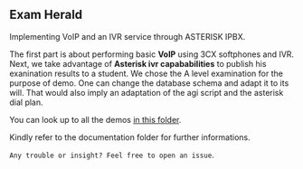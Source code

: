 ## Exam Herald

Implementing VoIP and an IVR service through ASTERISK IPBX.

The first part is about performing  basic **VoIP** using 3CX softphones and IVR.
Next, we take advantage of **Asterisk ivr capababilities** to publish his exanination results to  a student.
We chose the A level examination for the purpose of demo.
One can change the database schema and adapt it to its will.
That would also imply an adaptation of the agi script and the asterisk dial plan.

You can look up to all the demos [in this folder](Demos/).

 Kindly refer to the documentation folder for further informations.
 
 `Any trouble or insight? Feel free to open an issue`.
